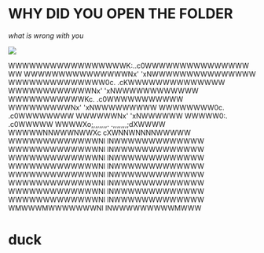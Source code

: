 # WHY DID YOU OPEN THE FOLDER

*what is wrong with you*

<img src=https://media.tenor.com/pJ3GkVJYxUEAAAAC/duck-spinning.gif>

WWWWWWWWWWWWWWWWWK:..c0WWWWWWWWWWWWWWWWW
WWWWWWWWWWWWWWWNx'    'xNWWWWWWWWWWWWWWW
WWWWWWWWWWWWWW0c.      .cKWWWWWWWWWWWWWW
WWWWWWWWWWWWNx'          'xNWWWWWWWWWWWW
WWWWWWWWWWWKc.            .c0WWWWWWWWWWW
WWWWWWWWWNx'                'xNWWWWWWWWW
WWWWWWWW0c.                  .c0WWWWWWWW
WWWWWWNx'                      'xNWWWWWW
WWWWW0:.                        .c0WWWWW
WWWWXo;,,,,,,,.          .,,,,,,,;dXWWWW
WWWWWNNWWWNWWXc          cXWNNWNNNNWWWWW
WWWWWWWWWWWWWNl          lNWWWWWWWWWWWWW
WWWWWWWWWWWWWNl          lNWWWWWWWWWWWWW
WWWWWWWWWWWWWNl          lNWWWWWWWWWWWWW
WWWWWWWWWWWWWNl          lNWWWWWWWWWWWWW
WWWWWWWWWWWWWNl          lNWWWWWWWWWWWWW
WWWWWWWWWWWWWNl          lNWWWWWWWWWWWWW
WWWWWWWWWWWWWNl          lNWWWWWWWWWWWWW
WWWWWWWWWWWWWNl          lNWWWWWWWWWWWWW
WMWWWMWWWWWWWNl          lNWWWWWWWWWMWWW

# duck